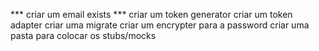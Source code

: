 *** criar um email exists
*** criar um token generator
criar um token adapter
criar uma migrate
criar um encrypter para a password
criar uma pasta para colocar os stubs/mocks 